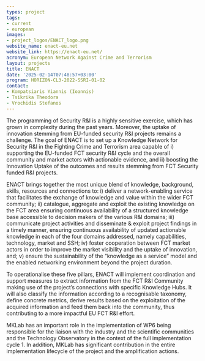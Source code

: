 ```yaml
---
types: project
tags:
- current
- european
images:
- project_logos/ENACT_logo.png
website_name: enact-eu.net
website_link: https://enact-eu.net/
acronym: European Network Against Crime and Terrorism
layout: projects
title: ENACT
date: '2025-02-14T07:48:57+03:00'
program: HORIZON-CL3-2022-SSRI-01-02
contact:
- Kompatsiaris Yiannis (Ioannis)
- Tsikrika Theodora
- Vrochidis Stefanos
---
```

<p>
The programming of Security R&I is a highly sensitive exercise, which has grown in complexity during the past years. Moreover, the uptake of innovation stemming from EU-funded security R&I projects remains a challenge. The goal of ENACT is to set up a Knowledge Network for Security R&I in the Fighting Crime and Terrorism area capable of i) supporting the EU-funded FCT security R&I cycle and the overall community and market actors with actionable evidence, and ii) boosting the Innovation Uptake of the outcomes and results stemming from FCT Security funded R&I projects.
</p>
<p>
ENACT brings together the most unique blend of knowledge, background, skills, resources and connections to: i) deliver a network-enabling service that facilitates the exchange of knowledge and value within the wider FCT community; ii) catalogue, aggregate and exploit the existing knowledge on the FCT area ensuring continuous availability of a structured knowledge base accessible to decision makers of the various R&I domains; iii) communicate project activities and disseminate & exploit project findings in a timely manner, ensuring continuous availability of updated actionable knowledge in each of the four domains addressed, namely capabilities, technology, market and SSH; iv) foster cooperation between FCT market actors in order to improve the market visibility and the uptake of innovation, and; v) ensure the sustainability of the “knowledge as a service” model and the enabled networking environment beyond the project duration.
</p>
<p>
To operationalise these five pillars, ENACT will implement coordination and support measures to extract information from the FCT R&I Community making use of the project’s connections with specific Knowledge Hubs. It will also classify the information according to a recognisable taxonomy, define concrete metrics, derive results based on the exploitation of the acquired information and feed them back into the community, thus contributing to a more impactful EU FCT R&I effort.
</p>
<p>
MKLab has an important role in the implementation of WP6 being responsible for the liaison with the industry and the scientific communities and the Technology Observatory in the context of the full implementation cycle 1. In addition, MKLab has significant contribution in the entire implementation lifecycle of the project and the amplification actions.
</p>